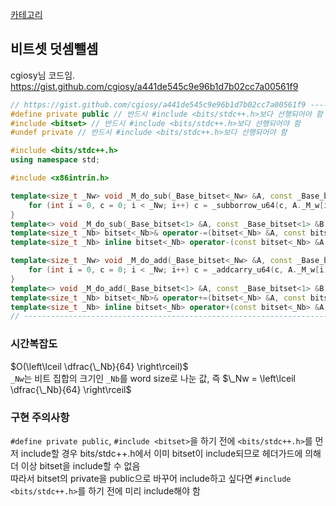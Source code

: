 [카테고리](/README.md)
## 비트셋 덧셈뺄셈
cgiosy님 코드임.   
https://gist.github.com/cgiosy/a441de545c9e96b1d7b02cc7a00561f9   
```cpp
// https://gist.github.com/cgiosy/a441de545c9e96b1d7b02cc7a00561f9 ----------------------------- {
#define private public // 반드시 #include <bits/stdc++.h>보다 선행되어야 함
#include <bitset> // 반드시 #include <bits/stdc++.h>보다 선행되어야 함
#undef private // 반드시 #include <bits/stdc++.h>보다 선행되어야 함

#include <bits/stdc++.h>
using namespace std;

#include <x86intrin.h>

template<size_t _Nw> void _M_do_sub(_Base_bitset<_Nw> &A, const _Base_bitset<_Nw> &B) {
	for (int i = 0, c = 0; i < _Nw; i++) c = _subborrow_u64(c, A._M_w[i], B._M_w[i], (unsigned long long*)&A._M_w[i]);
}
template<> void _M_do_sub(_Base_bitset<1> &A, const _Base_bitset<1> &B) { A._M_w -= B._M_w; }
template<size_t _Nb> bitset<_Nb>& operator-=(bitset<_Nb> &A, const bitset<_Nb> &B) { _M_do_sub(A, B); return A; }
template<size_t _Nb> inline bitset<_Nb> operator-(const bitset<_Nb> &A, const bitset<_Nb> &B) { bitset<_Nb> C(A); return C-=B; }

template<size_t _Nw> void _M_do_add(_Base_bitset<_Nw> &A, const _Base_bitset<_Nw> &B) {
	for (int i = 0, c = 0; i < _Nw; i++) c = _addcarry_u64(c, A._M_w[i], B._M_w[i], (unsigned long long*)&A._M_w[i]);
}
template<> void _M_do_add(_Base_bitset<1> &A, const _Base_bitset<1> &B) { A._M_w += B._M_w; }
template<size_t _Nb> bitset<_Nb>& operator+=(bitset<_Nb> &A, const bitset<_Nb> &B) { _M_do_add(A, B); return A; }
template<size_t _Nb> inline bitset<_Nb> operator+(const bitset<_Nb> &A, const bitset<_Nb> &B) { bitset<_Nb> C(A); return C+=B; }
// --------------------------------------------------------------------------------------------- }
```
### 시간복잡도
$O(\left\lceil \dfrac{\_Nb}{64} \right\rceil)$   
`_Nw`는 비트 집합의 크기인 `_Nb`를 word size로 나눈 값, 즉 $\_Nw = \left\lceil \dfrac{\_Nb}{64} \right\rceil$   

### 구현 주의사항
`#define private public`, `#include <bitset>`을 하기 전에 `<bits/stdc++.h>`를 먼저 include할 경우 bits/stdc++.h에서 이미 bitset이 include되므로 헤더가드에 의해 더 이상 bitset을 include할 수 없음   
따라서 bitset의 private을 public으로 바꾸어 include하고 싶다면 `#include <bits/stdc++.h>`를 하기 전에 미리 include해야 함
